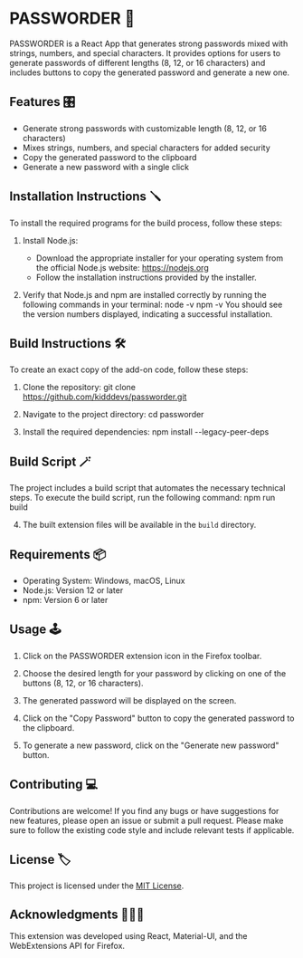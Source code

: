 # PASSWORDER 🔑

PASSWORDER is a React App that generates strong passwords mixed with strings, numbers, and special characters. It provides options for users to generate passwords of different lengths (8, 12, or 16 characters) and includes buttons to copy the generated password and generate a new one.

## Features 🎛️

- Generate strong passwords with customizable length (8, 12, or 16 characters)
- Mixes strings, numbers, and special characters for added security
- Copy the generated password to the clipboard
- Generate a new password with a single click

## Installation Instructions 🪛

To install the required programs for the build process, follow these steps:

1. Install Node.js:
   - Download the appropriate installer for your operating system from the official Node.js website: https://nodejs.org
   - Follow the installation instructions provided by the installer.

2. Verify that Node.js and npm are installed correctly by running the following commands in your terminal:
node -v
npm -v
You should see the version numbers displayed, indicating a successful installation.

## Build Instructions 🛠️

To create an exact copy of the add-on code, follow these steps:

1. Clone the repository: git clone https://github.com/kidddevs/passworder.git

2. Navigate to the project directory: cd passworder

3. Install the required dependencies: npm install --legacy-peer-deps

## Build Script 🪄

The project includes a build script that automates the necessary technical steps. To execute the build script, run the following command: npm run build

4. The built extension files will be available in the `build` directory.

## Requirements 📦

- Operating System: Windows, macOS, Linux
- Node.js: Version 12 or later
- npm: Version 6 or later

## Usage 🕹️

1. Click on the PASSWORDER extension icon in the Firefox toolbar.

2. Choose the desired length for your password by clicking on one of the buttons (8, 12, or 16 characters).

3. The generated password will be displayed on the screen.

4. Click on the "Copy Password" button to copy the generated password to the clipboard.

5. To generate a new password, click on the "Generate new password" button.

## Contributing 💻

Contributions are welcome! If you find any bugs or have suggestions for new features, please open an issue or submit a pull request. Please make sure to follow the existing code style and include relevant tests if applicable.

## License 🏷️

This project is licensed under the [MIT License](LICENSE).

## Acknowledgments ✋🏽😎

This extension was developed using React, Material-UI, and the WebExtensions API for Firefox.